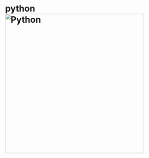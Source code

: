 # python<img width="450" alt="Python" src="https://user-images.githubusercontent.com/102718506/200117972-4bc47c48-25e0-433c-88c6-6f50591f9351.png">
